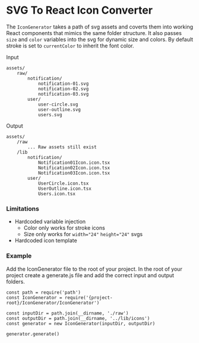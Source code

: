 # SVG To React Icon Converter

The `IconGenerator` takes a path of svg assets and coverts them into working React components that mimics the same folder structure. It also passes `size` and `color` variables into the svg for dynamic size and colors. By default stroke is set to `currentColor` to inherit the font color.

Input 

```
assets/
    raw/
        notification/
            notification-01.svg
            notification-02.svg
            notification-03.svg
        user/
            user-circle.svg
            user-outline.svg
            users.svg
```

Output 

```
assets/
    /raw
        ... Raw assets still exist
    /lib
        notification/
            Notification01Icon.icon.tsx
            Notification02Icon.icon.tsx
            Notification03Icon.icon.tsx
        user/
            UserCircle.icon.tsx
            UserOutline.icon.tsx
            Users.icon.tsx
```

### Limitations 

- Hardcoded variable injection
    - Color only works for stroke icons
    - Size only works for `width="24"` `height="24"` svgs
- Hardcoded icon template


### Example

Add the IconGenerator file to the root of your project. In the root of your project create a generate.js file and add the correct input and output folders.

```
const path = require('path')
const IconGenerator = require('{project-root}/IconGenerator/IconGenerator')

const inputDir = path.join(__dirname, './raw')
const outputDir = path.join(__dirname, '../lib/icons')
const generator = new IconGenerator(inputDir, outputDir)

generator.generate()
```